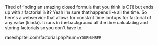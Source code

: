 Tired of finding an amazing closed formula that you think is O(1) but ends up with a factorial in it?  Yeah i'm sure that happens like all the time.  So here's a webservice that allows for constant time lookups for factorial of any value (kinda).  It runs in the background all the time calculating and storing factorials so you don't have to.

raseshpatel.com/factorial.php?num=`YOURNUMBER`

